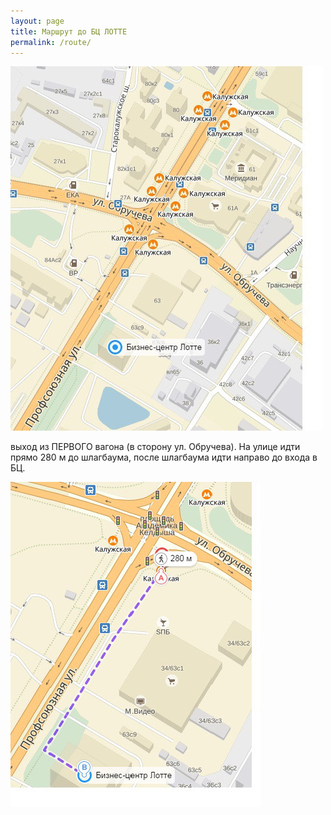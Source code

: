 ```yaml
---
layout: page
title: Маршрут до БЦ ЛОТТЕ
permalink: /route/
---
```


![Карта маршрута до БЦ Лотте](/route_files/4.jpg)

выход из ПЕРВОГО вагона (в сторону ул. Обручева). На улице идти прямо 280 м до шлагбаума, после шлагбаума идти направо до входа в БЦ.

![Карта маршрута до БЦ Лотте увеличенная](/route_files/5.jpg)